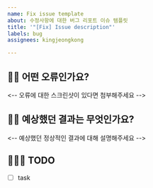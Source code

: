 ```yaml
---
name: Fix issue template
about: 수정사항에 대한 버그 리포트 이슈 템플릿
title: '"[Fix] Issue description"'
labels: bug
assignees: kingjeongkong

---
```


## 🤦🏻 어떤 오류인가요?
<-- 오류에 대한 스크린샷이 있다면 첨부해주세요 -->

## 😮‍💨 예상했던 결과는 무엇인가요?
<-- 예상했던 정상적인 결과에 대해 설명해주세요 -->

## 🙋🏻‍♂️ TODO
- [ ] task
